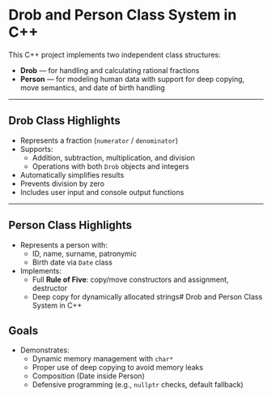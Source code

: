 # Drob and Person Class System in C++

This C++ project implements two independent class structures:

- **Drob** — for handling and calculating rational fractions
- **Person** — for modeling human data with support for deep copying, move semantics, and date of birth handling

---

## Drob Class Highlights

- Represents a fraction (`numerator` / `denominator`)
- Supports:
  - Addition, subtraction, multiplication, and division
  - Operations with both `Drob` objects and integers
- Automatically simplifies results
- Prevents division by zero
- Includes user input and console output functions

---

## Person Class Highlights

- Represents a person with:
  - ID, name, surname, patronymic
  - Birth date via `Date` class
- Implements:
  - Full **Rule of Five**: copy/move constructors and assignment, destructor
  - Deep copy for dynamically allocated strings# Drob and Person Class System in C++

## Goals

- Demonstrates:
  - Dynamic memory management with `char*`
  - Proper use of deep copying to avoid memory leaks
  - Composition (Date inside Person)
  - Defensive programming (e.g., `nullptr` checks, default fallback)

